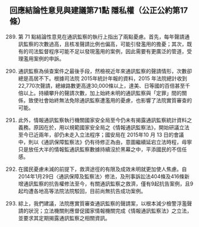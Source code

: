 ## 回應結論性意見與建議第71點 隱私權（公正公約第17條）

<ol start="289">
  <li><p>第 71 點結論性意見在通訊監察的執行上指出了兩點憂慮。首先，每年聲請通訊監察的次數過高，且核准聲請比例也偏高，可能引發濫用的擔憂；其次，既有的司法監督程序可能不足以發現濫用的案例，因此需要有更廣泛的管道，受理濫用案例的申訴。</p></li>

  <li><p>通訊監察為偵查案件之最後手段，然檢視近年來通訊監察的聲請情形，次數卻總是高居不下。根據司法院 2015年統計年報的資料，2015 年法院總計收到 22,770次聲請，總線路數更高達30,000條以上，達美、日等國的百倍甚至千倍以上。持續攀升的聲請次數，加上始終未明的通訊監察與「定罪」間的關係，致使社會始終無法免除通訊監察遭濫用的憂慮，也影響了法院實質審查的可能。</p></li>

  <li><p>此外，情報通訊監察執行機關國家安全局至今仍未有揭露通訊監察統計資料之義務。原因在於，用以規範國家安全局之《情報通訊監察法》，開始研議立法至今已近兩年，卻仍未走入立法程序；國安局在 2015年10 月 13 日的會議中，則以《通訊保障監察法》仍有待修正為由，意圖繼續延宕立法時程，毋寧只是放任大半的情報監通訊監察數據持續沒於黑幕之中，平添國民的不信任感。</p></li>

  <li><p>在國民憂慮未減的前提下，救濟途徑的有限及成效未明就更加使人焦慮。自2014年1月29日〈通訊保障及監察法〉修法，及刑事訴訟法404條及416條新增通訊監察的抗告權修法至今，有關通訊監察之救濟，僅有9起抗告案例，且9起均遭各地高等法院法院駁回，目前尚無抗告成功案例。</p></li>

  <li><p>綜上，我們建議，法院應實質審查通訊監察的聲請案，以根本減少檢警浮濫聲請的狀況；立法機關則應督促國家情報機關完成《情報通訊監察法》之立法，並要求其定期揭露通訊監察之相關資訊。</p></li>
</ol>
